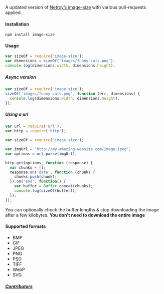 A updated version of [Netroy’s image-size](https://github.com/netroy/image-size) with various pull-requests applied.

#### Installation

`npm install image-size`

#### Usage

```javascript
var sizeOf = require('image-size');
var dimensions = sizeOf('images/funny-cats.png');
console.log(dimensions.width, dimensions.height);
```

##### Async version
```javascript
var sizeOf = require('image-size');
sizeOf('images/funny-cats.png', function (err, dimensions) {
  console.log(dimensions.width, dimensions.height);
});
```

##### Using a url
```javascript
var url = require('url');
var http = require('http');

var sizeOf = require('image-size');

var imgUrl = 'http://my-amazing-website.com/image.jpeg';
var options = url.parse(imgUrl);

http.get(options, function (response) {
  var chunks = [];
  response.on('data', function (chunk) {
    chunks.push(chunk);
  }).on('end', function() {
    var buffer = Buffer.concat(chunks);
    console.log(sizeOf(buffer));
  });
});
```
You can optionally check the buffer lengths & stop downloading the image after a few kilobytes.
**You don't need to download the entire image**

#### Supported formats
* BMP
* GIF
* JPEG
* PNG
* PSD
* TIFF
* WebP
* SVG

##### [Contributors](Contributors.md)
